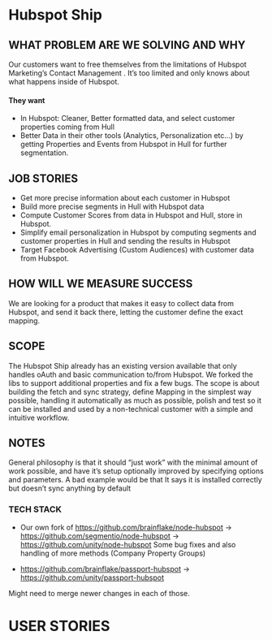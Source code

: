 # Hubspot Ship

## WHAT PROBLEM ARE WE SOLVING AND WHY

Our customers want to free themselves from the limitations of Hubspot Marketing’s Contact Management . It’s too limited and only knows about what happens inside of Hubspot.

#### They want

* In Hubspot: Cleaner, Better formatted data, and select customer properties coming from Hull
* Better Data in their other tools (Analytics, Personalization etc…) by getting Properties and Events from Hubspot in Hull for further segmentation.

## JOB STORIES

* Get more precise information about each customer in Hubspot
* Build more precise segments in Hull with Hubspot data
* Compute Customer Scores from data in Hubspot and Hull, store in Hubspot.
* Simplify email personalization in Hubspot by computing segments and customer properties in Hull and sending the results in Hubspot
* Target Facebook Advertising (Custom Audiences) with customer data from Hubspot. 

## HOW WILL WE MEASURE SUCCESS

We are looking for a product that makes it easy to collect data from Hubspot, and send it back there, letting the customer define the exact mapping.

## SCOPE

The Hubspot Ship already has an existing version available that only handles oAuth and basic communication to/from Hubspot. We forked the libs to support additional properties and fix a few bugs. The scope is about building the fetch and sync strategy, define Mapping in the simplest way possible, handling it automatically as much as possible, polish and test so it can be installed and used by a non-technical customer with a simple and intuitive workflow.

## NOTES

General philosophy is that it should “just work” with the minimal amount of work possible, and have it’s setup optionally improved by specifying options and parameters.  A bad example would be that It says it is installed correctly but doesn’t sync anything by default

### TECH STACK

- Our own fork of https://github.com/brainflake/node-hubspot → https://github.com/segmentio/node-hubspot →
https://github.com/unity/node-hubspot
Some bug fixes and also handling of more methods (Company Property Groups)

- https://github.com/brainflake/passport-hubspot →
https://github.com/unity/passport-hubspot

Might need to merge newer changes in each of those.

# USER STORIES